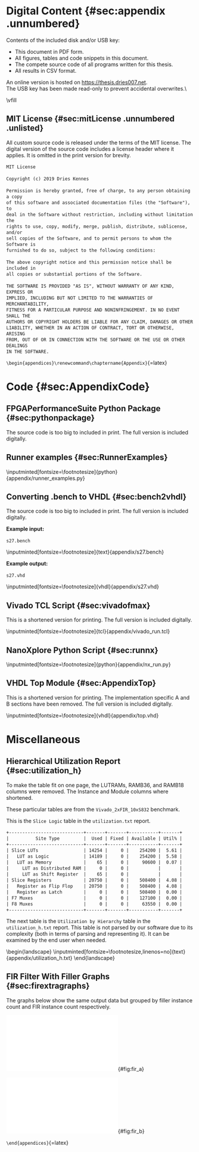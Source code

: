 # Digital Content {#sec:appendix .unnumbered}

Contents of the included disk and/or USB key:

+ This document in PDF form.
+ All figures, tables and code snippets in this document.
+ The compete source code of all programs written for this thesis.
+ All results in CSV format.

An online version is hosted on <https://thesis.dries007.net>.\
The USB key has been made read-only to prevent accidental overwrites.\

<!-- **TODO Include all online & offline links** -->

\vfill

## MIT License {#sec:mitLicense .unnumbered .unlisted}

All custom source code is released under the terms of the MIT license. The digital version of the source code includes a license header where it applies. It is omitted in the print version for brevity.

```{.text linenos=no}
MIT License

Copyright (c) 2019 Dries Kennes

Permission is hereby granted, free of charge, to any person obtaining a copy
of this software and associated documentation files (the "Software"), to
deal in the Software without restriction, including without limitation the
rights to use, copy, modify, merge, publish, distribute, sublicense, and/or
sell copies of the Software, and to permit persons to whom the Software is
furnished to do so, subject to the following conditions:

The above copyright notice and this permission notice shall be included in
all copies or substantial portions of the Software.

THE SOFTWARE IS PROVIDED "AS IS", WITHOUT WARRANTY OF ANY KIND, EXPRESS OR
IMPLIED, INCLUDING BUT NOT LIMITED TO THE WARRANTIES OF MERCHANTABILITY,
FITNESS FOR A PARTICULAR PURPOSE AND NONINFRINGEMENT. IN NO EVENT SHALL THE
AUTHORS OR COPYRIGHT HOLDERS BE LIABLE FOR ANY CLAIM, DAMAGES OR OTHER
LIABILITY, WHETHER IN AN ACTION OF CONTRACT, TORT OR OTHERWISE, ARISING
FROM, OUT OF OR IN CONNECTION WITH THE SOFTWARE OR THE USE OR OTHER DEALINGS
IN THE SOFTWARE.
```

<!-- chaptername is for the header in the "fancypage" -->
`\begin{appendices}\renewcommand\chaptername{Appendix}`{=latex}
<!---------------------------------------------------------------------------->

# Code {#sec:AppendixCode}

## FPGAPerformanceSuite Python Package {#sec:pythonpackage}

The source code is too big to included in print. The full version is included digitally.

<!--
+ Online link: <https://thesis.dries007.net/python/FPGAPerformanceSuite/>
+ Offline link: [`python/FPGAPerformanceSuite/`](./python/FPGAPerformanceSuite/) -->

## Runner examples {#sec:RunnerExamples}

\inputminted[fontsize=\footnotesize]{python}{appendix/runner_examples.py}

## Converting .bench to VHDL {#sec:bench2vhdl}

The source code is too big to included in print. The full version is included digitally.

**Example input:**

`s27.bench`

\inputminted[fontsize=\footnotesize]{text}{appendix/s27.bench}

**Example output:**

`s27.vhd`

\inputminted[fontsize=\footnotesize]{vhdl}{appendix/s27.vhd}

## Vivado TCL Script {#sec:vivadofmax}

This is a shortened version for printing. The full version is included digitally.

\inputminted[fontsize=\footnotesize]{tcl}{appendix/vivado_run.tcl}

## NanoXplore Python Script {#sec:runnx}

\inputminted[fontsize=\footnotesize]{python}{appendix/nx_run.py}

## VHDL Top Module {#sec:AppendixTop}

This is a shortened version for printing. The implementation specific A and B sections have been removed. The full version is included digitally.

\inputminted[fontsize=\footnotesize]{vhdl}{appendix/top.vhd}

# Miscellaneous

## Hierarchical Utilization Report {#sec:utilization_h}

To make the table fit on one page, the LUTRAMs, RAMB36, and RAMB18 columns were removed. The Instance and Module columns where shortened.

These particular tables are from the `Vivado_2xFIR_10xS832` benchmark.

This is the `Slice Logic` table in the `utilization.txt` report.

```{.text linenos=no}
+----------------------------+-------+-------+-----------+-------+
|          Site Type         |  Used | Fixed | Available | Util% |
+----------------------------+-------+-------+-----------+-------+
| Slice LUTs                 | 14254 |     0 |    254200 |  5.61 |
|   LUT as Logic             | 14189 |     0 |    254200 |  5.58 |
|   LUT as Memory            |    65 |     0 |     90600 |  0.07 |
|     LUT as Distributed RAM |     0 |     0 |           |       |
|     LUT as Shift Register  |    65 |     0 |           |       |
| Slice Registers            | 20750 |     0 |    508400 |  4.08 |
|   Register as Flip Flop    | 20750 |     0 |    508400 |  4.08 |
|   Register as Latch        |     0 |     0 |    508400 |  0.00 |
| F7 Muxes                   |     0 |     0 |    127100 |  0.00 |
| F8 Muxes                   |     0 |     0 |     63550 |  0.00 |
+----------------------------+-------+-------+-----------+-------+
```

The next table is the `Utilization by Hierarchy` table in the `utilization_h.txt` report. This table is not parsed by our software due to its complexity (both in terms of parsing and representing it). It can be examined by the end user when needed.

\begin{landscape}
\inputminted[fontsize=\footnotesize,linenos=no]{text}{appendix/utilization_h.txt}
\end{landscape}

## FIR Filter With Filler Graphs {#sec:firextragraphs}

The graphs below show the same output data but grouped by filler instance count and FIR instance count respectively.

![](assets/fir_a.pdf){#fig:fir_a}

![](assets/fir_b.pdf){#fig:fir_b}

<!---------------------------------------------------------------------------->
`\end{appendices}`{=latex}
